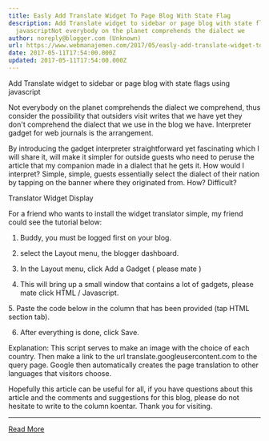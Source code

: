 ```yaml
---
title: Easly Add Translate Widget To Page Blog With State Flag
description: Add Translate widget to sidebar or page blog with state flags using
  javascriptNot everybody on the planet comprehends the dialect we
author: noreply@blogger.com (Unknown)
url: https://www.webmanajemen.com/2017/05/easly-add-translate-widget-to-page-blog.html
date: 2017-05-11T17:54:00.000Z
updated: 2017-05-11T17:54:00.000Z
---
```


Add Translate widget to sidebar or page blog with state flags using javascript


Not everybody on the planet comprehends the dialect we comprehend, thus consider the possibility that outsiders visit writes that we have yet they don't comprehend the dialect that we use in the blog we have. Interpreter gadget for web journals is the arrangement. 


By introducing the gadget interpreter straightforward yet fascinating which I will share it, will make it simpler for outside guests who need to peruse the article that my companion made in a dialect that he gets it. How would I interpret? Simple, simple, guests essentially select the dialect of their nation by tapping on the banner where they originated from. How? Difficult?




Translator Widget Display





For a friend who wants to install the widget translator simple, my friend could see the tutorial below:


1. Buddy, you must be logged first on your blog.
2. select the Layout menu, the blogger dashboard.





3. In the Layout menu, click Add a Gadget ( please mate )





4. This will bring up a small window that contains a lot of gadgets, please mate click HTML / Javascript.




5. Paste the code below in the column that has been provided (tap HTML section tab).




6. After everything is done, click Save.



Explanation:
This script serves to make an image with the choice of each country. Then make a link to the url translate.googleusercontent.com to the query page. Google then automatically creates the page translation to other languages ​​that visitors choose.



Hopefully this article can be useful for all, if you have questions about this article and the comments and suggestions for this blog, please do not hesitate to write to the column koentar. Thank you for visiting.<hr/> <a href="https://www.webmanajemen.com/2017/05/easly-add-translate-widget-to-page-blog.html" rel="follow" class="button" id="read-more">Read More</a>